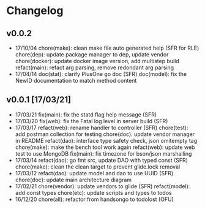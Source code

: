 # Changelog
## v0.0.2
- 17/10/04 chore(make): clean make file auto generated help (SFR for RLE)
           chore(dep): update package manager to dep, update vendor
           chore(docker): update docker image version, add multistep build
           refact(main): refact arg parsing, remove redondant arg parsing
- 17/04/14 doc(stat): clarify PlusOne go doc (SFR)
           doc(model): fix the NewID documentation to match method content
## v0.0.1 [17/03/21]
- 17/03/21 fix(main): fix the statd flag help message (SFR)
- 17/03/20 fix(web): fix the Fatal log level in server build (SFR)
- 17/03/17 refact(web): rename handler to controller (SFR)
           chore(test): add postman collection for testing
           chore(doc): update vendor manager in README
           refact(dao): interface type safety check, json omitempty tag
           chore(make): make the bench tool work again
           refact(web): update web test to use MongoDB
           fix(main): fix timezone for bson/json marshalling
- 17/03/14 refact(dao): go fmt src, update DAO with typed const (SFR)
           chore(make): clean the clean target to prevent glide.lock removal
- 17/03/12 refact(dao): update model and dao to use UUID (SFR)
           chore(doc): update main architecture diagram
- 17/02/21 chore(vendor): update vendors to glide (SFR)
           refact(model): add const types
           chore(etc): update scripts and types to todos
- 16/12/20 chore(all): refactor from handsongo to todolost (OFU)

